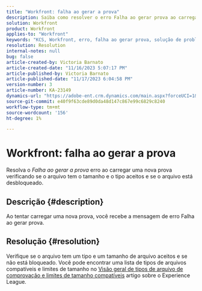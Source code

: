 ```yaml
---
title: "Workfront: falha ao gerar a prova"
description: Saiba como resolver o erro Falha ao gerar prova ao carregar uma nova prova no Workfront.
solution: Workfront
product: Workfront
applies-to: "Workfront"
keywords: "KCS, Workfront, erro, falha ao gerar prova, solução de problemas"
resolution: Resolution
internal-notes: null
bug: false
article-created-by: Victoria Barnato
article-created-date: "11/16/2023 5:07:17 PM"
article-published-by: Victoria Barnato
article-published-date: "11/17/2023 6:04:58 PM"
version-number: 3
article-number: KA-23149
dynamics-url: "https://adobe-ent.crm.dynamics.com/main.aspx?forceUCI=1&pagetype=entityrecord&etn=knowledgearticle&id=f3647097-a284-ee11-8179-6045bd006a22"
source-git-commit: e40f9f63cde89d0da48d147c867e99c6829c8240
workflow-type: tm+mt
source-wordcount: '156'
ht-degree: 1%

---
```


# Workfront: falha ao gerar a prova


Resolva o *Falha ao gerar a prova* erro ao carregar uma nova prova verificando se o arquivo tem o tamanho e o tipo aceitos e se o arquivo está desbloqueado.

## Descrição {#description}


Ao tentar carregar uma nova prova, você recebe a mensagem de erro Falha ao gerar prova.


## Resolução {#resolution}


Verifique se o arquivo tem um tipo e um tamanho de arquivo aceitos e se não está bloqueado. Você pode encontrar uma lista de tipos de arquivos compatíveis e limites de tamanho no [Visão geral de tipos de arquivo de comprovação e limites de tamanho compatíveis](https://experienceleague.adobe.com/docs/workfront/using/review-and-approve-work/proofing/proofing-overview/supported-proofing-file-types.html?lang=en#:~:text=File%20size%20limits&amp;amp;text=Files%20must%20be%20less%20than,be%20less%20than%20100%20MB.) artigo sobre o Experience League.


